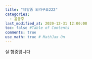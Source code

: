 ```yaml
---
title: "제발좀 되라구요222"
categories: 
  - 윤동주
last_modified_at: 2020-12-31 12:00:00
toc: false #Table of Contents
comments: true
use_math: true # MathJax On
---
```


실 험중임니다


